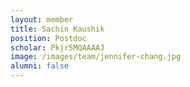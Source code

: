 ```yaml
---
layout: member
title: Sachin Kaushik
position: Postdoc
scholar: Pkjr5MQAAAAJ
image: /images/team/jennifer-chang.jpg
alumni: false
---
```


